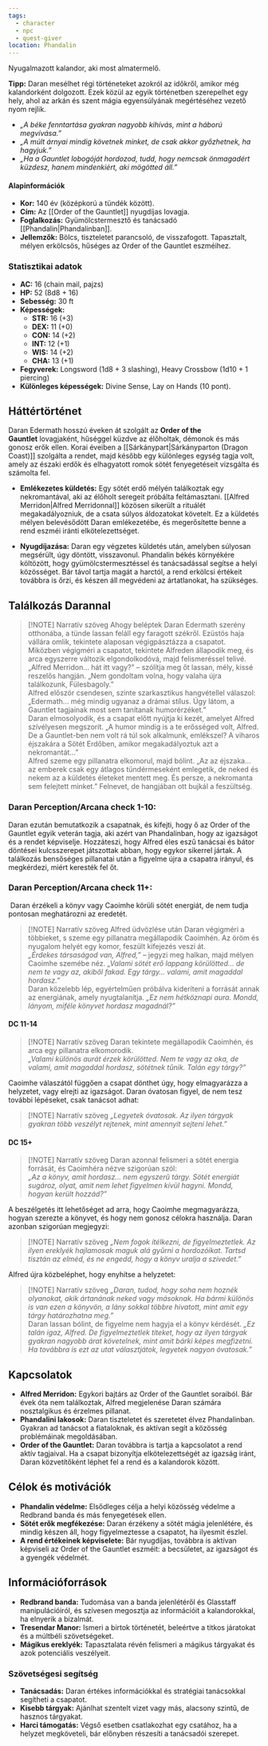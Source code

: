 ```yaml
---
tags:
  - character
  - npc
  - quest-giver
location: Phandalin
---
```

Nyugalmazott kalandor, aki most almatermelő.

**Tipp:** Daran mesélhet régi történeteket azokról az időkről, amikor még kalandorként dolgozott. Ezek közül az egyik történetben szerepelhet egy hely, ahol az arkán és szent mágia egyensúlyának megértéséhez vezető nyom rejlik.

- *„A béke fenntartása gyakran nagyobb kihívás, mint a háború megvívása.”*
- *„A múlt árnyai mindig követnek minket, de csak akkor győzhetnek, ha hagyjuk.”*
- *„Ha a Gauntlet lobogóját hordozod, tudd, hogy nemcsak önmagadért küzdesz, hanem mindenkiért, aki mögötted áll.”*
#### **Alapinformációk**

- **Kor:** 140 év (középkorú a tündék között).
- **Cím:** Az [[Order of the Gauntlet]] nyugdíjas lovagja.
- **Foglalkozás:** Gyümölcstermesztő és tanácsadó [[Phandalin|Phandalinban]].
- **Jellemzők:** Bölcs, tiszteletet parancsoló, de visszafogott. Tapasztalt, mélyen erkölcsös, hűséges az Order of the Gauntlet eszméihez.
### **Statisztikai adatok**

- **AC:** 16 (chain mail, pajzs)
- **HP:** 52 (8d8 + 16)
- **Sebesség:** 30 ft
- **Képességek:**
    - **STR:** 16 (+3)
    - **DEX:** 11 (+0)
    - **CON:** 14 (+2)
    - **INT:** 12 (+1)
    - **WIS:** 14 (+2)
    - **CHA:** 13 (+1)
- **Fegyverek:** Longsword (1d8 + 3 slashing), Heavy Crossbow (1d10 + 1 piercing)
- **Különleges képességek:** Divine Sense, Lay on Hands (10 pont).
## **Háttértörténet**
Daran Edermath hosszú éveken át szolgált az **Order of the Gauntlet** lovagjaként, hűséggel küzdve az élőholtak, démonok és más gonosz erők ellen. Korai éveiben a [[Sárkánypart|Sárkányparton (Dragon Coast)]] szolgálta a rendet, majd később egy különleges egység tagja volt, amely az északi erdők és elhagyatott romok sötét fenyegetéseit vizsgálta és számolta fel.

- **Emlékezetes küldetés:** Egy sötét erdő mélyén találkoztak egy nekromantával, aki az élőholt seregeit próbálta feltámasztani. [[Alfred Merridon|Alfred Merridonnal]] közösen sikerült a rituálét megakadályozniuk, de a csata súlyos áldozatokat követelt. Ez a küldetés mélyen belevésődött Daran emlékezetébe, és megerősítette benne a rend eszméi iránti elkötelezettséget.
    
- **Nyugdíjazása:** Daran egy végzetes küldetés után, amelyben súlyosan megsérült, úgy döntött, visszavonul. Phandalin békés környékére költözött, hogy gyümölcstermesztéssel és tanácsadással segítse a helyi közösséget. Bár távol tartja magát a harctól, a rend erkölcsi értékeit továbbra is őrzi, és készen áll megvédeni az ártatlanokat, ha szükséges.
## **Találkozás Darannal**
> [!NOTE] Narratív szöveg
> Ahogy beléptek Daran Edermath szerény otthonába, a tünde lassan feláll egy faragott székről. Ezüstös haja vállára omlik, tekintete alaposan végigpásztázza a csapatot. Miközben végigméri a csapatot, tekintete Alfreden állapodik meg, és arca egyszerre változik elgondolkodóvá, majd felismeréssel telivé.<br>
„Alfred Merridon... hát itt vagy?” – szólítja meg őt lassan, mély, kissé reszelős hangján. „Nem gondoltam volna, hogy valaha újra találkozunk, Fülesbagoly.”<br>
Alfred először csendesen, szinte szarkasztikus hangvétellel válaszol: „Edermath... még mindig ugyanaz a drámai stílus. Úgy látom, a Gauntlet tagjainak most sem tanítanak humorérzéket.”<br>
Daran elmosolyodik, és a csapat előtt nyújtja ki kezét, amelyet Alfred szívélyesen megszorít. „A humor mindig is a te erősséged volt, Alfred. De a Gauntlet-ben nem volt rá túl sok alkalmunk, emlékszel? A viharos éjszakára a Sötét Erdőben, amikor megakadályoztuk azt a nekromantát...”<br>
Alfred szeme egy pillanatra elkomorul, majd bólint. „Az az éjszaka... az emberek csak egy átlagos tündérmeseként emlegetik, de neked és nekem az a küldetés életeket mentett meg. És persze, a nekromanta sem felejtett minket.” Felnevet, de hangjában ott bujkál a feszültség.
### Daran Perception/Arcana check 1-10:
Daran ezután bemutatkozik a csapatnak, és kifejti, hogy ő az Order of the Gauntlet egyik veterán tagja, aki azért van Phandalinban, hogy az igazságot és a rendet képviselje. Hozzáteszi, hogy Alfred éles eszű tanácsai és bátor döntései kulcsszerepet játszottak abban, hogy egykor sikerrel jártak. A találkozás bensőséges pillanatai után a figyelme újra a csapatra irányul, és megkérdezi, miért keresték fel őt.

### Daran Perception/Arcana check 11+:
 Daran érzékeli a könyv vagy Caoimhe körüli sötét energiát, de nem tudja pontosan meghatározni az eredetét.
> [!NOTE] Narratív szöveg
> Alfred üdvözlése után Daran végigméri a többieket, s szeme egy pillanatra megállapodik Caoimhén. Az öröm és nyugalom helyét egy komor, feszült kifejezés veszi át.<br>
_„Érdekes társaságod van, Alfred,”_ – jegyzi meg halkan, majd mélyen Caoimhe szemébe néz. _„Valami sötét erő lappang körülötted… de nem te vagy az, akiből fakad. Egy tárgy… valami, amit magaddal hordasz.”_<br>
Daran közelebb lép, egyértelműen próbálva kideríteni a forrását annak az energiának, amely nyugtalanítja. _„Ez nem hétköznapi aura. Mondd, lányom, miféle könyvet hordasz magadnál?”_

#### DC 11-14
> [!NOTE] Narratív szöveg
> Daran tekintete megállapodik Caoimhén, és arca egy pillanatra elkomorodik. <br>
_„Valami különös aurát érzek körülötted. Nem te vagy az oka, de valami, amit magaddal hordasz, sötétnek tűnik. Talán egy tárgy?”_

Caoimhe válaszától függően a csapat dönthet úgy, hogy elmagyarázza a helyzetet, vagy elrejti az igazságot. Daran óvatosan figyel, de nem tesz további lépéseket, csak tanácsot adhat:
>[!NOTE] Narratív szöveg
>_„Legyetek óvatosak. Az ilyen tárgyak gyakran több veszélyt rejtenek, mint amennyit sejteni lehet.”_

#### DC 15+
> [!NOTE] Narratív szöveg
> Daran azonnal felismeri a sötét energia forrását, és Caoimhéra nézve szigorúan szól:  <br>
_„Az a könyv, amit hordasz… nem egyszerű tárgy. Sötét energiát sugároz, olyat, amit nem lehet figyelmen kívül hagyni. Mondd, hogyan került hozzád?”_

A beszélgetés itt lehetőséget ad arra, hogy Caoimhe megmagyarázza, hogyan szerezte a könyvet, és hogy nem gonosz célokra használja. Daran azonban szigorúan megjegyzi:  
> [!NOTE] Narratív szöveg
_„Nem fogok ítélkezni, de figyelmeztetlek. Az ilyen ereklyék hajlamosak maguk alá gyűrni a hordozóikat. Tartsd tisztán az elméd, és ne engedd, hogy a könyv uralja a szívedet.”_

Alfred újra közbeléphet, hogy enyhítse a helyzetet:
> [!NOTE] Narratív szöveg
> _„Daran, tudod, hogy soha nem hoznék olyanokat, akik ártanának neked vagy másoknak. Ha bármi különös is van ezen a könyvön, a lány sokkal többre hivatott, mint amit egy tárgy határozhatna meg.”_<br>
> Daran lassan bólint, de figyelme nem hagyja el a könyv kérdését. _„Ez talán igaz, Alfred. De figyelmeztetlek titeket, hogy az ilyen tárgyak gyakran nagyobb árat követelnek, mint amit bárki képes megfizetni. Ha továbbra is ezt az utat választjátok, legyetek nagyon óvatosak.”_

## **Kapcsolatok**
- **Alfred Merridon:** Egykori bajtárs az Order of the Gauntlet soraiból. Bár évek óta nem találkoztak, Alfred megjelenése Daran számára nosztalgikus és érzelmes pillanat.
- **Phandalini lakosok:** Daran tiszteletet és szeretetet élvez Phandalinban. Gyakran ad tanácsot a fiataloknak, és aktívan segít a közösség problémáinak megoldásában.
- **Order of the Gauntlet:** Daran továbbra is tartja a kapcsolatot a rend aktív tagjaival. Ha a csapat bizonyítja elkötelezettségét az igazság iránt, Daran közvetítőként léphet fel a rend és a kalandorok között.
## **Célok és motivációk**
- **Phandalin védelme:** Elsődleges célja a helyi közösség védelme a Redbrand banda és más fenyegetések ellen.
- **Sötét erők megfékezése:** Daran érzékeny a sötét mágia jelenlétére, és mindig készen áll, hogy figyelmeztesse a csapatot, ha ilyesmit észlel.
- **A rend értékeinek képviselete:** Bár nyugdíjas, továbbra is aktívan képviseli az Order of the Gauntlet eszméit: a becsületet, az igazságot és a gyengék védelmét.
## **Információforrások**

- **Redbrand banda:** Tudomása van a banda jelenlétéről és Glasstaff manipulációiról, és szívesen megosztja az információit a kalandorokkal, ha elnyerik a bizalmát.
- **Tresendar Manor:** Ismeri a birtok történetét, beleértve a titkos járatokat és a múltbéli szövetségeket.
- **Mágikus ereklyék:** Tapasztalata révén felismeri a mágikus tárgyakat és azok potenciális veszélyeit.
### **Szövetségesi segítség**

- **Tanácsadás:** Daran értékes információkkal és stratégiai tanácsokkal segítheti a csapatot.
- **Kisebb tárgyak:** Ajánlhat szentelt vizet vagy más, alacsony szintű, de hasznos tárgyakat.
- **Harci támogatás:** Végső esetben csatlakozhat egy csatához, ha a helyzet megköveteli, bár előnyben részesíti a tanácsadói szerepet.